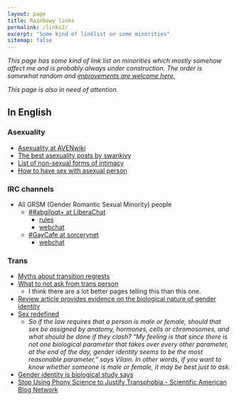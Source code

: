 ```yaml
---
layout: page
title: Rainbowy links
permalink: /links2/
excerpt: "Some kind of linklist on some minorities"
sitemap: false
---
```


_This page has some kind of link list on minorities which mostly somehow
affect me and is probably always under construction. The order is somewhat
random and [improvements are welcome here.](https://github.com/Mikaela/mikaela.github.io/edit/master/pages/links2.markdown)_

_This page is also in need of attention._

## In English

### Asexuality

- [Asexuality at AVENwiki](http://www.asexuality.org/wiki/index.php?title=Asexuality)
- [The best asexuality posts by swankivy](http://swankivy.tumblr.com/asexualessays)
- [List of non-sexual forms of intimacy](http://fuckyeahsexeducation.tumblr.com/post/113290544644/list-of-non-sexual-forms-of-intimacy)
- [How to have sex with asexual person](http://prismaticentanglements.com/2012/03/28/how-to-have-sex-with-an-asexual-person/)

### IRC channels

<!-- * Minority-specific -->

- All GRSM (Gender Romantic Sexual Minority) people
  - [##abgilpqt+ at LiberaChat](/r/irc-abgilpqt+.html)
    - [rules](https://abgilpqt.github.io)
    - [webchat](https://abgilpqt.github.io/webchat)
  - [#GayCafe at sorcerynet](/r/irc-gaycafe.html)
    - [webchat](https://kiwiirc.com/client/irc.sorcery.net:%2B6697/%23gaycafe)

### Trans

- [Myths about transition regrests](http://www.huffingtonpost.com/brynn-tannehill/myths-about-transition-regrets_b_6160626.html)
- [What to not ask from trans person](http://guff.com/glt-whats-ok-to-ask/20)
  - I think there are a lot better pages telling this than this one.
- [Review article provides evidence on the biological nature of gender identity](http://medicalxpress.com/news/2015-02-article-evidence-biological-nature-gender.html)
- [Sex redefined](http://www.nature.com/news/sex-redefined-1.16943?WT.mc_id=FBK_NatureNews)
  - _So if the law requires that a person is male or female, should that
    sex be assigned by anatomy, hormones, cells or chromosomes, and what
    should be done if they clash? “My feeling is that since there is not
    one biological parameter that takes over every other parameter, at
    the end of the day, gender identity seems to be the most reasonable
    parameter,” says Vilain. In other words, if you want to know whether
    someone is male or female, it may be best just to ask._
- [Gender identity is biological study says](https://gma.yahoo.com/gender-identity-biological-study-says-090824140--abc-news-health.html)
- [Stop Using Phony Science to Justify Transphobia - Scientific American Blog Network](https://blogs.scientificamerican.com/voices/stop-using-phony-science-to-justify-transphobia/)
